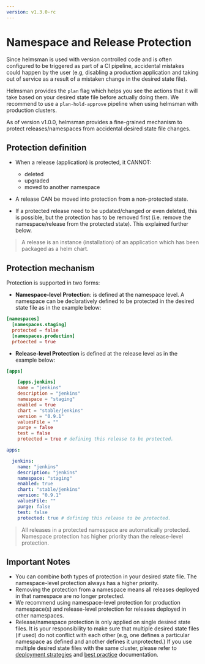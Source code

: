 ```yaml
---
version: v1.3.0-rc
---
```


# Namespace and Release Protection 

Since helmsman is used with version controlled code and is often configured to be triggered as part of a CI pipeline, accidental mistakes could happen by the user (e.g, disabling a production application and taking out of service as a result of a mistaken change in the desired state file). 

Helmsman provides the `plan` flag which helps you see the actions that it will take based on your desired state file before actually doing them. We recommend to use a `plan-hold-approve` pipeline when using helmsman with production clusters. 

As of version v1.0.0, helmsman provides a fine-grained mechanism to protect releases/namespaces from accidental desired state file changes. 

## Protection definition 

- When a release (application) is protected, it CANNOT:
    - deleted
    - upgraded
    - moved to another namespace

- A release CAN be moved into protection from a non-protected state.
- If a protected release need to be updated/changed or even deleted, this is possible, but the protection has to be removed first (i.e. remove the namespace/release from the protected state). This explained further below.

> A release is an instance (installation) of an application which has been packaged as a helm chart. 

## Protection mechanism
Protection is supported in two forms:

- **Namespace-level Protection**: is defined at the namespace level. A namespace can be declaratively defined to be protected in the desired state file as in the example below:

```toml 
[namespaces]
  [namespaces.staging]
  protected = false
  [namespaces.production]
  prtoected = true

```

- **Release-level Protection** is defined at the release level as in the example below:

```toml
[apps]

    [apps.jenkins]
    name = "jenkins" 
    description = "jenkins"
    namespace = "staging" 
    enabled = true 
    chart = "stable/jenkins" 
    version = "0.9.1" 
    valuesFile = "" 
    purge = false 
    test = false 
    protected = true # defining this release to be protected.
```

```yaml
apps:

  jenkins:
    name: "jenkins"
    description: "jenkins"
    namespace: "staging"
    enabled: true
    chart: "stable/jenkins"
    version: "0.9.1"
    valuesFile: ""
    purge: false
    test: false
    protected: true # defining this release to be protected.
```

> All releases in a protected namespace are automatically protected. Namespace protection has higher priority than the release-level protection.

## Important Notes

- You can combine both types of protection in your desired state file. The namespace-level protection always has a higher priority.
- Removing the protection from a namespace means all releases deployed in that namespace are no longer protected.
- We recommend using namespace-level protection for production namespace(s) and release-level protection for releases deployed in other namespaces.
- Release/namespace protection is only applied on single desired state files. It is your responsibility to make sure that multiple desired state files (if used) do not conflict with each other (e.g, one defines a particular namespace as defined and another defines it unprotected.) If you use multiple desired state files with the same cluster, please refer to [deployment strategies](../deployment_strategies.md) and [best practice](../best_practice.md) documentation.